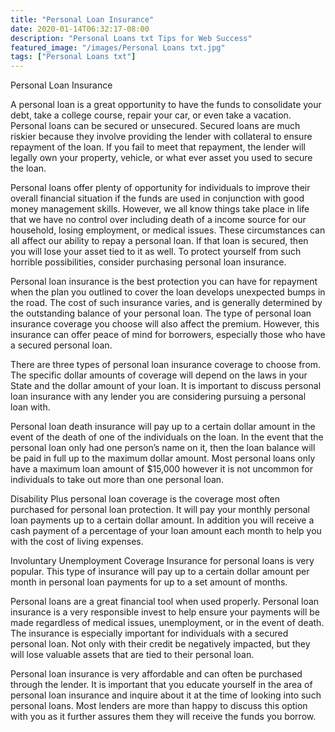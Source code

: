 ```yaml
---
title: "Personal Loan Insurance"
date: 2020-01-14T06:32:17-08:00
description: "Personal Loans txt Tips for Web Success"
featured_image: "/images/Personal Loans txt.jpg"
tags: ["Personal Loans txt"]
---
```


Personal Loan Insurance

A personal loan is a great opportunity to have the funds to consolidate your debt, take a college course, repair your car, or even take a vacation. Personal loans can be secured or unsecured. Secured loans are much riskier because they involve providing the lender with collateral to ensure repayment of the loan. If you fail to meet that repayment, the lender will legally own your property, vehicle, or what ever asset you used to secure the loan. 

Personal loans offer plenty of opportunity for individuals to improve their overall financial situation if the funds are used in conjunction with good money management skills. However, we all know things take place in life that we have no control over including death of a income source for our household, losing employment, or medical issues. These circumstances can all affect our ability to repay a personal loan. If that loan is secured, then you will lose your asset tied to it as well. To protect yourself from such horrible possibilities, consider purchasing personal loan insurance.

Personal loan insurance is the best protection you can have for repayment when the plan you outlined to cover the loan develops unexpected bumps in the road. The cost of such insurance varies, and is generally determined by the outstanding balance of your personal loan. The type of personal loan insurance coverage you choose will also affect the premium. However, this insurance can offer peace of mind for borrowers, especially those who have a secured personal loan.

There are three types of personal loan insurance coverage to choose from. The specific dollar amounts of coverage will depend on the laws in your State and the dollar amount of your loan. It is important to discuss personal loan insurance with any lender you are considering pursuing a personal loan with. 

Personal loan death insurance will pay up to a certain dollar amount in the event of the death of one of the individuals on the loan. In the event that the personal loan only had one person’s name on it, then the loan balance will be paid in full up to the maximum dollar amount. Most personal loans only have a maximum loan amount of $15,000 however it is not uncommon for individuals to take out more than one personal loan.

Disability Plus personal loan coverage is the coverage most often purchased for personal loan protection. It will pay your monthly personal loan payments up to a certain dollar amount. In addition you will receive a cash payment of a percentage of your loan amount each month to help you with the cost of living expenses.

Involuntary Unemployment Coverage Insurance for personal loans is very popular. This type of insurance will pay up to a certain dollar amount per month in personal loan payments for up to a set amount of months. 

Personal loans are a great financial tool when used properly. Personal loan insurance is a very responsible invest to help ensure your payments will be made regardless of medical issues, unemployment, or in the event of death. The insurance is especially important for individuals with a secured personal loan. Not only with their credit be negatively impacted, but they will lose valuable assets that are tied to their personal loan. 

Personal loan insurance is very affordable and can often be purchased through the lender. It is important that you educate yourself in the area of personal loan insurance and inquire about it at the time of looking into such personal loans. Most lenders are more than happy to discuss this option with you as it further assures them they will receive the funds you borrow. 

